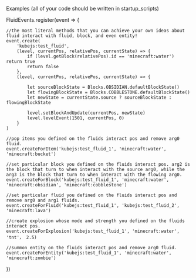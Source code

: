 Examples (all of your code should be written in startup_scripts)

FluidEvents.register(event => {

    //the most literal methods that you can achieve your own ideas about fluid interact with fluid, block, and even entity!
    event.create(
        'kubejs:test_fluid',
        (level, currentPos, relativePos, currentState) => {
            if (level.getBlock(relativePos).id == 'minecraft:water') return true
            return false
        },
        (level, currentPos, relativePos, currentState) => {

            let sourceBlockState = Blocks.OBSIDIAN.defaultBlockState()
            let flowingBlockState = Blocks.COBBLESTONE.defaultBlockState()
            let newState = currentState.source ? sourceBlockState : flowingBlockState

            level.setBlockAndUpdate(currentPos, newState)
            level.levelEvent(1501, currentPos, 0)
        }
    )

    //pop items you defined on the fluids interact pos and remove arg0 fluid.
    event.createForItem('kubejs:test_fluid_1', 'minecraft:water', 'minecraft:bucket')

    //set particular block you defined on the fluids interact pos. arg2 is the block that turn to when interact with the source arg0, while the arg3 is the block that turn to when interact with the flowing arg0.
    event.createForBlock('kubejs:test_fluid_1', 'minecraft:water', 'minecraft:obsidian', 'minecraft:cobblestone')

    //set particular fluid you defined on the fluids interact pos and remove arg0 and arg1 fluids.
    event.createForFluid('kubejs:test_fluid_1', 'kubejs:test_fluid_2', 'minecraft:lava')

    //create explosion whose mode and strength you defined on the fluids interact pos.
    event.createForExplosion('kubejs:test_fluid_1', 'minecraft:water', 'tnt'， 2.5)

    //summon entity on the fluids interact pos and remove arg0 fluid.
    event.createForEntity('kubejs:test_fluid_1', 'minecraft:water', 'minecraft:zombie')
})
